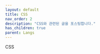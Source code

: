 ```yaml
---
layout: default
title: CSS
nav_order: 2
description: "CSS와 관련된 글을 포스팅합니다."
has_children: true
parent: Langs
---
```

CSS